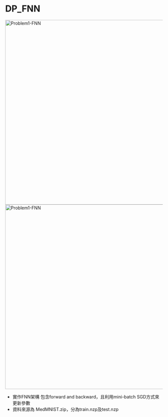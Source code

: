 # DP_FNN
<img width="590" alt="Problem1-FNN" src="https://user-images.githubusercontent.com/51501170/114260184-ce349a80-9a05-11eb-8f5c-89780797609f.png">
<img width="590" alt="Problem1-FNN" src="https://user-images.githubusercontent.com/51501170/114260186-cffe5e00-9a05-11eb-9fbd-8be713c20a97.png">

- 實作FNN架構 包含forward and backward，且利用mini-batch SGD方式來更新參數
- 資料來源為 MedMNIST.zip，分為train.nzp及test.nzp
